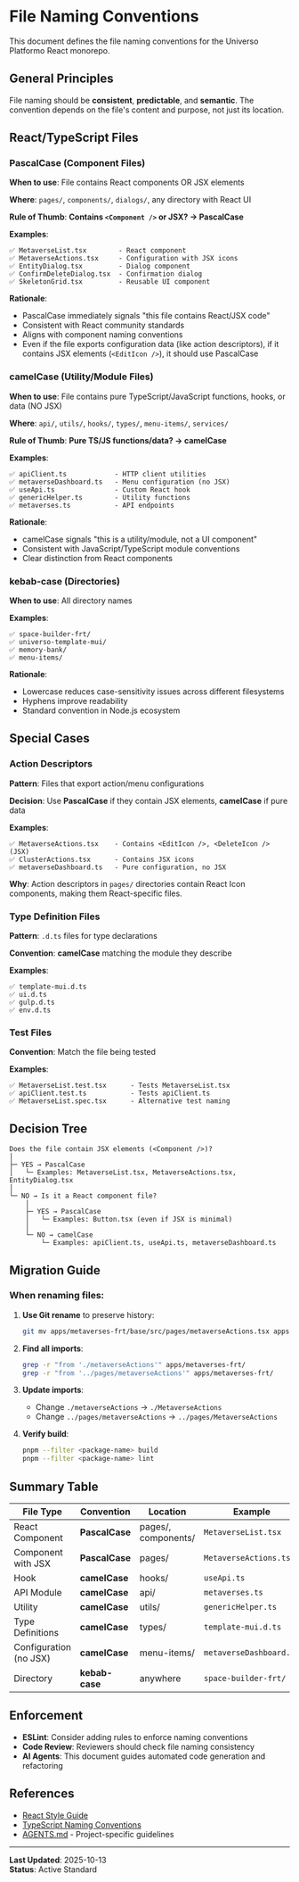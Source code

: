 # File Naming Conventions

This document defines the file naming conventions for the Universo Platformo React monorepo.

## General Principles

File naming should be **consistent**, **predictable**, and **semantic**. The convention depends on the file's content and purpose, not just its location.

## React/TypeScript Files

### PascalCase (Component Files)

**When to use**: File contains React components OR JSX elements

**Where**: `pages/`, `components/`, `dialogs/`, any directory with React UI

**Rule of Thumb**: **Contains `<Component />` or JSX? → PascalCase**

**Examples**:
```
✅ MetaverseList.tsx        - React component
✅ MetaverseActions.tsx     - Configuration with JSX icons
✅ EntityDialog.tsx         - Dialog component
✅ ConfirmDeleteDialog.tsx  - Confirmation dialog
✅ SkeletonGrid.tsx         - Reusable UI component
```

**Rationale**: 
- PascalCase immediately signals "this file contains React/JSX code"
- Consistent with React community standards
- Aligns with component naming conventions
- Even if the file exports configuration data (like action descriptors), if it contains JSX elements (`<EditIcon />`), it should use PascalCase

### camelCase (Utility/Module Files)

**When to use**: File contains pure TypeScript/JavaScript functions, hooks, or data (NO JSX)

**Where**: `api/`, `utils/`, `hooks/`, `types/`, `menu-items/`, `services/`

**Rule of Thumb**: **Pure TS/JS functions/data? → camelCase**

**Examples**:
```
✅ apiClient.ts            - HTTP client utilities
✅ metaverseDashboard.ts   - Menu configuration (no JSX)
✅ useApi.ts               - Custom React hook
✅ genericHelper.ts        - Utility functions
✅ metaverses.ts           - API endpoints
```

**Rationale**:
- camelCase signals "this is a utility/module, not a UI component"
- Consistent with JavaScript/TypeScript module conventions
- Clear distinction from React components

### kebab-case (Directories)

**When to use**: All directory names

**Examples**:
```
✅ space-builder-frt/
✅ universo-template-mui/
✅ memory-bank/
✅ menu-items/
```

**Rationale**:
- Lowercase reduces case-sensitivity issues across different filesystems
- Hyphens improve readability
- Standard convention in Node.js ecosystem

## Special Cases

### Action Descriptors

**Pattern**: Files that export action/menu configurations

**Decision**: Use **PascalCase** if they contain JSX elements, **camelCase** if pure data

**Examples**:
```
✅ MetaverseActions.tsx    - Contains <EditIcon />, <DeleteIcon /> (JSX)
✅ ClusterActions.tsx      - Contains JSX icons
✅ metaverseDashboard.ts   - Pure configuration, no JSX
```

**Why**: Action descriptors in `pages/` directories contain React Icon components, making them React-specific files.

### Type Definition Files

**Pattern**: `.d.ts` files for type declarations

**Convention**: **camelCase** matching the module they describe

**Examples**:
```
✅ template-mui.d.ts
✅ ui.d.ts
✅ gulp.d.ts
✅ env.d.ts
```

### Test Files

**Convention**: Match the file being tested

**Examples**:
```
✅ MetaverseList.test.tsx      - Tests MetaverseList.tsx
✅ apiClient.test.ts           - Tests apiClient.ts
✅ MetaverseList.spec.tsx      - Alternative test naming
```

## Decision Tree

```
Does the file contain JSX elements (<Component />)?
│
├─ YES → PascalCase
│   └─ Examples: MetaverseList.tsx, MetaverseActions.tsx, EntityDialog.tsx
│
└─ NO → Is it a React component file?
    │
    ├─ YES → PascalCase
    │   └─ Examples: Button.tsx (even if JSX is minimal)
    │
    └─ NO → camelCase
        └─ Examples: apiClient.ts, useApi.ts, metaverseDashboard.ts
```

## Migration Guide

### When renaming files:

1. **Use Git rename** to preserve history:
   ```bash
   git mv apps/metaverses-frt/base/src/pages/metaverseActions.tsx apps/metaverses-frt/base/src/pages/MetaverseActions.tsx
   ```

2. **Find all imports**:
   ```bash
   grep -r "from './metaverseActions'" apps/metaverses-frt/
   grep -r "from '../pages/metaverseActions'" apps/metaverses-frt/
   ```

3. **Update imports**:
   - Change `./metaverseActions` → `./MetaverseActions`
   - Change `../pages/metaverseActions` → `../pages/MetaverseActions`

4. **Verify build**:
   ```bash
   pnpm --filter <package-name> build
   pnpm --filter <package-name> lint
   ```

## Summary Table

| File Type | Convention | Location | Example |
|-----------|-----------|----------|---------|
| React Component | **PascalCase** | pages/, components/ | `MetaverseList.tsx` |
| Component with JSX | **PascalCase** | pages/ | `MetaverseActions.tsx` |
| Hook | **camelCase** | hooks/ | `useApi.ts` |
| API Module | **camelCase** | api/ | `metaverses.ts` |
| Utility | **camelCase** | utils/ | `genericHelper.ts` |
| Type Definitions | **camelCase** | types/ | `template-mui.d.ts` |
| Configuration (no JSX) | **camelCase** | menu-items/ | `metaverseDashboard.ts` |
| Directory | **kebab-case** | anywhere | `space-builder-frt/` |

## Enforcement

- **ESLint**: Consider adding rules to enforce naming conventions
- **Code Review**: Reviewers should check file naming consistency
- **AI Agents**: This document guides automated code generation and refactoring

## References

- [React Style Guide](https://github.com/airbnb/javascript/tree/master/react)
- [TypeScript Naming Conventions](https://typescript-lang.org/docs/handbook/declaration-files/do-s-and-don-ts.html)
- [AGENTS.md](../AGENTS.md) - Project-specific guidelines

---

**Last Updated**: 2025-10-13  
**Status**: Active Standard
